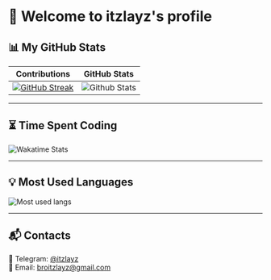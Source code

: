 # 👋 Welcome to itzlayz's profile

## 📊 My GitHub Stats
| Contributions | GitHub Stats |
|--------------|--------------|
| [![GitHub Streak](https://github-readme-streak-stats-eight.vercel.app/?user=itzlayz&theme=midnight-purple)](https://git.io/streak-stats) | ![Github Stats](https://github-readme-stats.vercel.app/api?username=itzlayz&count_private=true&show_icons=true&include_all_commits=true&theme=midnight-purple) |

---

## ⏳ Time Spent Coding
![Wakatime Stats](https://github-readme-stats.vercel.app/api/wakatime?username=@itzlayz&show_icons=true&theme=midnight-purple)

---

## 💡 Most Used Languages
![Most used langs](https://github-readme-stats.vercel.app/api/top-langs/?username=itzlayz&layout=compact&theme=midnight-purple)

---

## 📬 Contacts
📌 Telegram: [@itzlayz](https://t.me/itzlayz)  
📌 Email: broitzlayz@gmail.com  
